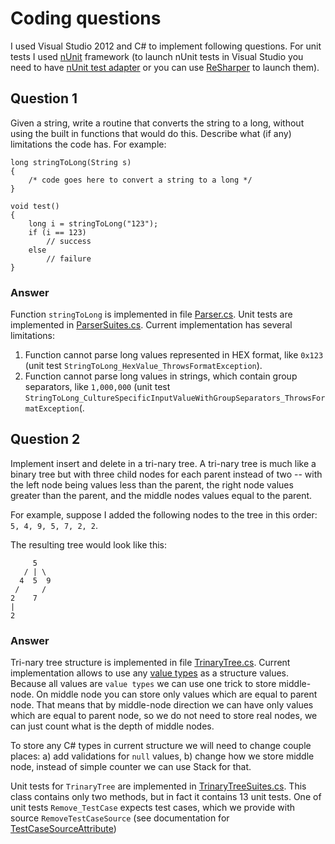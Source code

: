 # Coding questions

I used Visual Studio 2012 and C# to implement following questions. For unit tests I used [nUnit](http://www.nunit.org/) framework (to launch nUnit tests in Visual Studio you need to have [nUnit test adapter](http://nunit.org/index.php?p=vsTestAdapter&r=2.6.2) or you can use [ReSharper](http://www.jetbrains.com/resharper/) to launch them).

## Question 1

Given a string, write a routine that converts the string to a long, without using the built in functions that would do this. Describe what (if any) limitations the code has. For example:

    long stringToLong(String s)
    {
        /* code goes here to convert a string to a long */
    }
    
    void test()
    { 
        long i = stringToLong("123");
        if (i == 123)
            // success
        else
            // failure
    }
    
### Answer

Function `stringToLong` is implemented in file [Parser.cs](sources/ZTest.Library/Parser.cs). Unit tests are implemented in [ParserSuites.cs](sources/ZTest.Suites/ParserSuites.cs). Current implementation has several limitations:

  1. Function cannot parse long values represented in HEX format, like `0x123` (unit test `StringToLong_HexValue_ThrowsFormatException`).
  2. Function cannot parse long values in strings, which contain group separators, like `1,000,000` (unit test `StringToLong_CultureSpecificInputValueWithGroupSeparators_ThrowsFormatException`(. 
  

## Question 2


Implement insert and delete in a tri-nary tree. A tri-nary tree is much like a binary tree but with three child nodes for each parent instead of two -- with the left node being values less than the parent, the right node values greater than the parent, and the middle nodes values equal to the parent.

For example, suppose I added the following nodes to the tree in this order: `5, 4, 9, 5, 7, 2, 2`. 

The resulting tree would look like this:

         5
       / | \
      4  5  9
     /     /
    2    7
    |
    2
    
### Answer

Tri-nary tree structure is implemented in file [TrinaryTree.cs](sources/ZTest.Library/TrinaryTree.cs). Current implementation allows to use any [value types](http://msdn.microsoft.com/en-us/library/s1ax56ch.aspx) as a structure values. Because all values are `value types` we can use one trick to store middle-node. On middle node you can store only values which are equal to parent node. That means that by middle-node direction we can have only values which are equal to parent node, so we do not need to store real nodes, we can just count what is the depth of middle nodes. 

To store any C# types in current structure we will need to change couple places: a) add validations for `null` values,  b) change how we store middle node, instead of simple counter we can use Stack for that. 

Unit tests for `TrinaryTree` are implemented in [TrinaryTreeSuites.cs](sources/ZTest.Suites/TrinaryTreeSuites.cs). This class contains only two methods, but in fact it contains 13 unit tests. One of unit tests `Remove_TestCase` expects test cases, which we provide with source `RemoveTestCaseSource` (see documentation for [TestCaseSourceAttribute](http://www.nunit.org/index.php?p=testCaseSource&r=2.6.2))